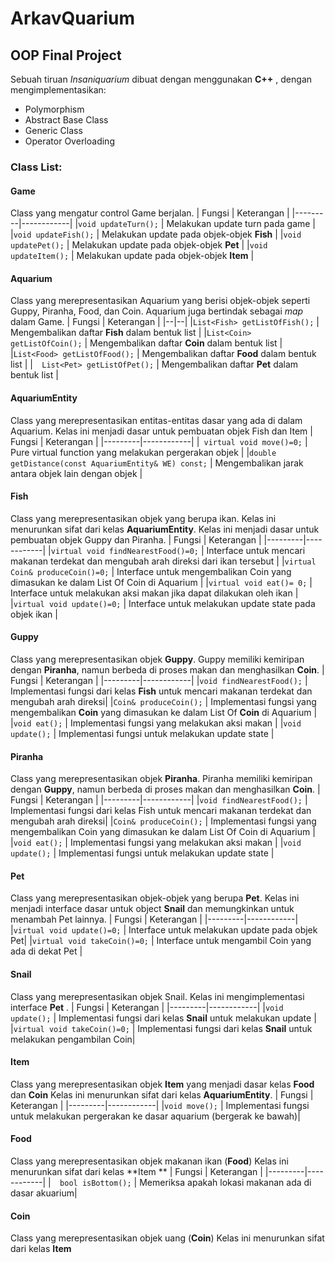 
# ArkavQuarium
## OOP Final Project

 Sebuah tiruan <i> Insaniquarium </i> dibuat dengan menggunakan **C++** , dengan mengimplementasikan:
 - Polymorphism
 - Abstract Base Class
 - Generic Class
 - Operator Overloading

### Class List: 
#### Game 
Class yang mengatur control Game berjalan.
| Fungsi  | Keterangan |
|---------|------------|
|`void updateTurn();`  | Melakukan update turn pada game |
|`void updateFish();` | Melakukan update pada objek-objek **Fish** |
|`void updatePet();` | Melakukan update pada objek-objek **Pet** |
|`void updateItem();` | Melakukan update pada objek-objek **Item** |

#### Aquarium 
Class yang merepresentasikan Aquarium yang berisi objek-objek seperti Guppy, Piranha, Food, dan Coin.
Aquarium juga bertindak sebagai *map* dalam Game.
| Fungsi  | Keterangan |
|--|--|
|` List<Fish> getListOfFish(); `  | Mengembalikan daftar **Fish** dalam bentuk list |
|`List<Coin> getListOfCoin();` | Mengembalikan daftar **Coin** dalam bentuk list |
|`List<Food> getListOfFood();` | Mengembalikan daftar **Food** dalam bentuk list |
|`	List<Pet> getListOfPet();` | Mengembalikan daftar **Pet** dalam bentuk list |
 
####   AquariumEntity
Class yang merepresentasikan entitas-entitas dasar yang ada di dalam Aquarium.
Kelas ini menjadi dasar untuk pembuatan objek Fish dan Item
| Fungsi  | Keterangan |
|---------|------------|
|` virtual void move()=0;`  | Pure virtual function yang melakukan pergerakan objek |
|`double getDistance(const AquariumEntity& WE) const;` | Mengembalikan jarak antara objek lain dengan objek |

#### Fish 
Class yang merepresentasikan objek yang berupa ikan.
Kelas ini menurunkan sifat dari kelas **AquariumEntity**. 
Kelas ini menjadi dasar untuk pembuatan objek Guppy dan Piranha.
| Fungsi  | Keterangan |
|---------|------------|
|`virtual void findNearestFood()=0;`  | Interface untuk mencari makanan terdekat dan mengubah arah direksi dari ikan tersebut  |
|`virtual Coin& produceCoin()=0;` | Interface untuk mengembalikan Coin yang dimasukan ke dalam List Of Coin di Aquarium |
|`virtual void eat()= 0;` | Interface untuk melakukan aksi makan jika dapat dilakukan oleh ikan |
|`virtual void update()=0;` | Interface untuk melakukan update state pada objek ikan |


#### Guppy
Class yang merepresentasikan objek **Guppy**.
Guppy memiliki kemiripan dengan **Piranha**, namun berbeda di proses makan dan menghasilkan **Coin**.
| Fungsi  | Keterangan |
|---------|------------|
|`void findNearestFood();`  | Implementasi fungsi dari kelas **Fish** untuk mencari makanan terdekat dan mengubah arah direksi|
|`Coin& produceCoin();` | Implementasi fungsi yang mengembalikan **Coin** yang dimasukan ke dalam List Of **Coin** di Aquarium |
|`void eat();` | Implementasi fungsi yang melakukan aksi makan |
|`void update();` | Implementasi fungsi untuk melakukan update state |

#### Piranha
Class yang merepresentasikan objek **Piranha**.
Piranha memiliki kemiripan dengan **Guppy**, namun berbeda di proses makan dan menghasilkan **Coin**.
| Fungsi  | Keterangan |
|---------|------------|
|`void findNearestFood();`  | Implementasi fungsi dari kelas Fish untuk mencari makanan terdekat dan mengubah arah direksi|
|`Coin& produceCoin();` | Implementasi fungsi yang mengembalikan Coin yang dimasukan ke dalam List Of Coin di Aquarium |
|`void eat();` | Implementasi fungsi yang melakukan aksi makan |
|`void update();` | Implementasi fungsi untuk melakukan update state |

#### Pet
Class yang merepresentasikan objek-objek yang berupa **Pet**.
Kelas ini menjadi interface dasar untuk object **Snail** dan memungkinkan untuk menambah Pet lainnya.
| Fungsi  | Keterangan |
|---------|------------|
|`virtual void update()=0;`  | Interface untuk melakukan update pada objek Pet|
|`virtual void takeCoin()=0;` | Interface untuk mengambil Coin yang ada di dekat Pet |

#### Snail
Class yang merepresentasikan objek Snail.
Kelas ini mengimplementasi interface **Pet** .
| Fungsi  | Keterangan |
|---------|------------|
|`void update();`  | Implementasi fungsi dari kelas **Snail** untuk melakukan update |
|`virtual void takeCoin()=0;` | Implementasi fungsi dari kelas **Snail** untuk melakukan  pengambilan Coin|

#### Item 
Class yang merepresentasikan objek **Item** yang menjadi dasar kelas **Food** dan **Coin**
Kelas ini menurunkan sifat dari kelas **AquariumEntity**.
| Fungsi  | Keterangan |
|---------|------------|
|`void move();`  | Implementasi fungsi untuk melakukan pergerakan ke dasar aquarium (bergerak ke bawah)|

#### Food 
Class yang merepresentasikan objek makanan ikan (**Food**)
Kelas ini menurunkan sifat dari kelas **Item	**
| Fungsi  | Keterangan |
|---------|------------|
|`	bool isBottom();`  | Memeriksa apakah lokasi makanan ada di dasar akuarium|

#### Coin 
Class yang merepresentasikan objek uang (**Coin**)
Kelas ini menurunkan sifat dari kelas **Item**


